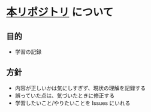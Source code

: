 # [本リポジトリ](https://github.com/kkt0116/til) について
## 目的
- 学習の記録

## 方針
- 内容が正しいかは気にしすぎず、現状の理解を記録する
- 誤っていた点は、気づいたときに修正する
- 学習したいこと/やりたいことを Issues にいれる
